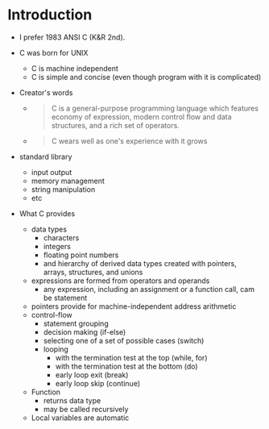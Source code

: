 # Introduction
    
<!--current page 15-->
    
- I prefer 1983 ANSI C (K&R 2nd).
    
- C was born for UNIX
  - C is machine independent
  - C is simple and concise (even though program with it is complicated)
  
- Creator's words
  - > C is a general-purpose programming language which features economy of expression, modern control flow and data structures, and a rich set of operators.    
  - > C wears well as one's experience with it grows     
    
- standard library
  - input output
  - memory management
  - string manipulation
  - etc

- What C provides
  - data types
    - characters
    - integers
    - floating point numbers
    - and hierarchy of derived data types created with pointers, arrays, structures, and unions
  - expressions are formed from operators and operands
    - any expression, including an assignment or a function call, cam be statement
  - pointers provide for machine-independent address arithmetic
  - control-flow
    - statement grouping
    - decision making (if-else)
    - selecting one of a set of possible cases (switch)
    - looping 
      - with the termination test at the top (while, for)
      - with the termination test at the bottom (do)
      - early loop exit (break)
      - early loop skip (continue)
  - Function
    - returns data type
    - may be called recursively
  - Local variables are automatic